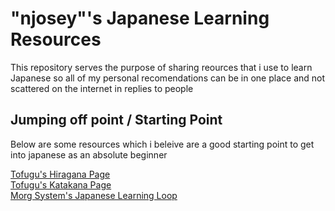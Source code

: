 # "njosey"'s Japanese Learning Resources
This repository serves the purpose of sharing reources that i use to learn Japanese so all of my personal recomendations can be in one place and not scattered on the internet in replies to people

## Jumping off point / Starting Point
Below are some resources which i beleive are a good starting point to get into japanese as an absolute beginner

[Tofugu's Hiragana Page](https://www.tofugu.com/japanese/learn-hiragana/)  
[Tofugu's Katakana Page](https://www.tofugu.com/japanese/learn-katakana/)  
[Morg System's Japanese Learning Loop](https://morg.systems/58465ab9)
